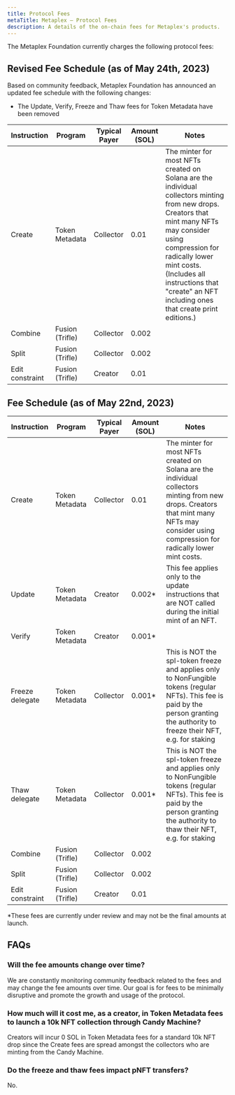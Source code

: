 ```yaml
---
title: Protocol Fees
metaTitle: Metaplex — Protocol Fees
description: A details of the on-chain fees for Metaplex's products.
---
```


The Metaplex Foundation currently charges the following protocol fees:

## **Revised Fee Schedule (as of May 24th, 2023)**

Based on community feedback, Metaplex Foundation has announced an updated fee schedule with the following changes:

- The Update, Verify, Freeze and Thaw fees for Token Metadata have been removed

| Instruction     | Program         | Typical Payer | Amount (SOL) | Notes                                                                                                                                                                                                                                                                                    |
| --------------- | --------------- | ------------- | ------------ | ---------------------------------------------------------------------------------------------------------------------------------------------------------------------------------------------------------------------------------------------------------------------------------------- |
| Create          | Token Metadata  | Collector     | 0.01         | The minter for most NFTs created on Solana are the individual collectors minting from new drops. Creators that mint many NFTs may consider using compression for radically lower mint costs. (Includes all instructions that "create" an NFT including ones that create print editions.) |
| Combine         | Fusion (Trifle) | Collector     | 0.002        |                                                                                                                                                                                                                                                                                          |
| Split           | Fusion (Trifle) | Collector     | 0.002        |                                                                                                                                                                                                                                                                                          |
| Edit constraint | Fusion (Trifle) | Creator       | 0.01         |                                                                                                                                                                                                                                                                                          |

## Fee Schedule (as of May 22nd, 2023)

| Instruction     | Program         | Typical Payer | Amount (SOL) | Notes                                                                                                                                                                                        |
| --------------- | --------------- | ------------- | ------------ | -------------------------------------------------------------------------------------------------------------------------------------------------------------------------------------------- |
| Create          | Token Metadata  | Collector     | 0.01         | The minter for most NFTs created on Solana are the individual collectors minting from new drops. Creators that mint many NFTs may consider using compression for radically lower mint costs. |
| Update          | Token Metadata  | Creator       | 0.002\*      | This fee applies only to the update instructions that are NOT called during the initial mint of an NFT.                                                                                      |
| Verify          | Token Metadata  | Creator       | 0.001\*      |                                                                                                                                                                                              |
| Freeze delegate | Token Metadata  | Collector     | 0.001\*      | This is NOT the spl-token freeze and applies only to NonFungible tokens (regular NFTs). This fee is paid by the person granting the authority to freeze their NFT, e.g. for staking          |
| Thaw delegate   | Token Metadata  | Collector     | 0.001\*      | This is NOT the spl-token freeze and applies only to NonFungible tokens (regular NFTs). This fee is paid by the person granting the authority to thaw their NFT, e.g. for staking            |
| Combine         | Fusion (Trifle) | Collector     | 0.002        |                                                                                                                                                                                              |
| Split           | Fusion (Trifle) | Collector     | 0.002        |                                                                                                                                                                                              |
| Edit constraint | Fusion (Trifle) | Creator       | 0.01         |                                                                                                                                                                                              |

\*These fees are currently under review and may not be the final amounts at launch.

## FAQs

### Will the fee amounts change over time?

We are constantly monitoring community feedback related to the fees and may change the fee amounts over time. Our goal is for fees to be minimally disruptive and promote the growth and usage of the protocol.

### How much will it cost me, as a creator, in Token Metadata fees to launch a 10k NFT collection through Candy Machine?

Creators will incur 0 SOL in Token Metadata fees for a standard 10k NFT drop since the Create fees are spread amongst the collectors who are minting from the Candy Machine.

### Do the freeze and thaw fees impact pNFT transfers?

No.

